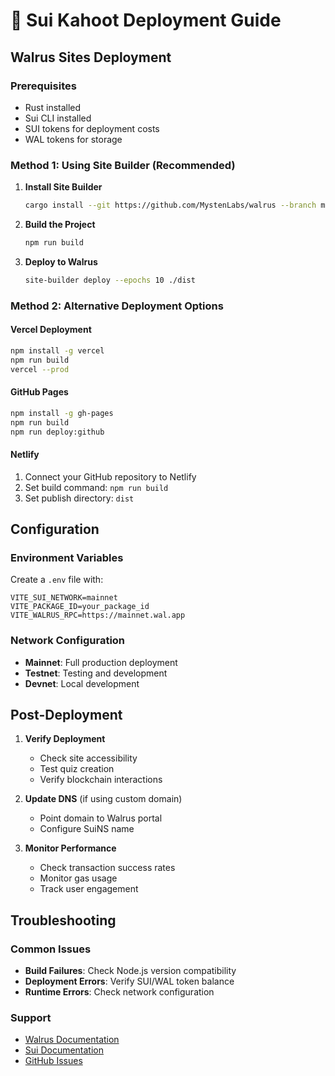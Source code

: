 # 🚀 Sui Kahoot Deployment Guide

## Walrus Sites Deployment

### Prerequisites
- Rust installed
- Sui CLI installed
- SUI tokens for deployment costs
- WAL tokens for storage

### Method 1: Using Site Builder (Recommended)

1. **Install Site Builder**
   ```bash
   cargo install --git https://github.com/MystenLabs/walrus --branch mainnet site-builder --locked
   ```

2. **Build the Project**
   ```bash
   npm run build
   ```

3. **Deploy to Walrus**
   ```bash
   site-builder deploy --epochs 10 ./dist
   ```

### Method 2: Alternative Deployment Options

#### Vercel Deployment
```bash
npm install -g vercel
npm run build
vercel --prod
```

#### GitHub Pages
```bash
npm install -g gh-pages
npm run build
npm run deploy:github
```

#### Netlify
1. Connect your GitHub repository to Netlify
2. Set build command: `npm run build`
3. Set publish directory: `dist`

## Configuration

### Environment Variables
Create a `.env` file with:
```
VITE_SUI_NETWORK=mainnet
VITE_PACKAGE_ID=your_package_id
VITE_WALRUS_RPC=https://mainnet.wal.app
```

### Network Configuration
- **Mainnet**: Full production deployment
- **Testnet**: Testing and development
- **Devnet**: Local development

## Post-Deployment

1. **Verify Deployment**
   - Check site accessibility
   - Test quiz creation
   - Verify blockchain interactions

2. **Update DNS** (if using custom domain)
   - Point domain to Walrus portal
   - Configure SuiNS name

3. **Monitor Performance**
   - Check transaction success rates
   - Monitor gas usage
   - Track user engagement

## Troubleshooting

### Common Issues
- **Build Failures**: Check Node.js version compatibility
- **Deployment Errors**: Verify SUI/WAL token balance
- **Runtime Errors**: Check network configuration

### Support
- [Walrus Documentation](https://docs.wal.app/)
- [Sui Documentation](https://docs.sui.io/)
- [GitHub Issues](https://github.com/your-repo/issues)
